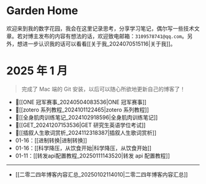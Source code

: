 # Garden Home

欢迎来到我的数字花园，我会在这里记录思考，分享学习笔记，偶尔写一些技术文章。若对博主发布的内容有想法的话，欢迎致电邮箱：`3109578741@qq.com`。另外，想进一步认识我的话可以看看[[关于我_2024070515116|关于我]]。

# 2025 年 1 月

> 完成了 Mac 端的 Git 安装，以后可以随心所欲地更新自己的博客了！

- 📌[[ONE 冠军赛事_20240504083536|ONE 冠军赛事]] 
- 📌[[zotero 系列教程_2024101122465|zotero 系列教程]] 
- 📌[[全身肌肉训练笔记_2024102918596|全身肌肉训练笔记]] 
- 📌[[GET_20241207153536|GET 研究生英语学位考试]] 
- 📌[[插叙人生歌词赏析_2024112318387|插叙人生歌词赏析]] 
- 01-16：[[进制转换|进制转换]]
- 01-16：[[科学降压，从饮食开始|科学降压，从饮食开始]]
- 01-11：[[转发api配置教程_20250111143520|转发 api 配置教程]]

---

- [[二零二四年博客内容汇总_20250102114010|二零二四年博客内容汇总]]